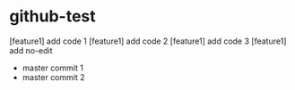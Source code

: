 # github-test

[feature1] add code 1
[feature1] add code 2
[feature1] add code 3
[feature1] add no-edit

- master commit 1
- master commit 2

